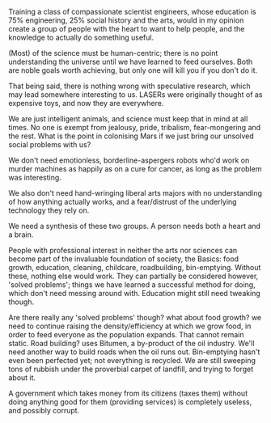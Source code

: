 Training a class of compassionate scientist engineers, whose education is 75% engineering, 25% social history and the arts, would in my opinion create a group of people with the heart to want to help people, and the knowledge to actually do something useful.

(Most) of the science must be human-centric; there is no point understanding the universe until we have learned to feed ourselves. Both are noble goals worth achieving, but only one will kill you if you don't do it.

That being said, there is nothing wrong with speculative research, which may lead somewhere interesting to us. LASERs were originally thought of as expensive toys, and now they are everywhere.

We are just intelligent animals, and science must keep that in mind at all times. No one is exempt from jealousy, pride, tribalism, fear-mongering and the rest. What is the point in colonising Mars if we just bring our unsolved social problems with us?

We don't need emotionless, borderline-aspergers robots who'd work on murder machines as happily as on a cure for cancer, as long as the problem was interesting.

We also don't need hand-wringing liberal arts majors with no understanding of how anything actually works, and a fear/distrust of the underlying technology they rely on.

We need a synthesis of these two groups. A person needs both a heart and a brain.

People with professional interest in neither the arts nor sciences can become part of the invaluable foundation of society, the Basics: food growth, education, cleaning, childcare, roadbuilding, bin-emptying. Without these, nothing else would work. They can partially be considered however, 'solved problems'; things we have learned a successful method for doing, which don't need messing around with. Education might still need tweaking though.

Are there really any 'solved problems' though? what about food growth? we need to continue raising the density/efficiency at which we grow food, in order to feed everyone as the population expands. That cannot remain static. Road building? uses Bitumen, a by-product of the oil industry. We'll need another way to build roads when the oil runs out. Bin-emptying hasn't even been perfected yet; not everything is recycled. We are still sweeping tons of rubbish under the proverbial carpet of landfill, and trying to forget about it.

A government which takes money from its citizens (taxes them) without doing anything good for them (providing services) is completely useless, and possibly corrupt.

